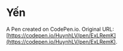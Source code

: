 # Yến

A Pen created on CodePen.io. Original URL: [https://codepen.io/HuynhLV/pen/ExLRemK](https://codepen.io/HuynhLV/pen/ExLRemK).


